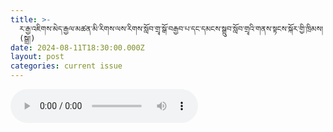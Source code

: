 ```yaml
---
title: >-
  ར་རྒྱ་འཇིགས་མེད་རྒྱལ་མཚན་མི་རིགས་ལས་རིགས་སློབ་གྲྭ་སྒོ་བརྒྱབ་པ་དང་དམངས་སྒྲུབ་སློབ་གྲྭའི་གནས་སྟངས་སྐོར་གྱི་ཁྲིམས།
  (སྒྲ།)
date: 2024-08-11T18:30:00.000Z
layout: post
categories: current issue
---
```


<audio controls src="https://media-trimleng.s3.amazonaws.com/assets/audio/r-school.mp3" type="audio/mpeg">
</audio>
